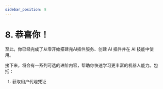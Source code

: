 ```yaml
---
sidebar_position: 8
---
```


# 8. 恭喜你！

至此，你已经完成了从零开始搭建完AI插件服务、创建 AI 插件并在 AI 技能中使用。

接下来，将会有一系列可选的进阶内容，帮助你快速学习更丰富的机器人能力。包括：

1. 获取用户代理凭证